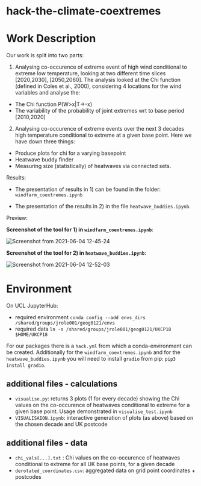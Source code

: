 # hack-the-climate-coextremes


# Work Description

Our work is split into two parts:
1) Analysing co-occurence of extreme event of high wind conditional to extreme low temperature, looking at two different time slices [2020,2030], [2050,2060]. The analysis looked at the Chi function (defined in Coles et al., 2000), considering 4 locations for the wind variables and analyse the:
  - The Chi function P(W>x|T->-x) 
  - The variability of the probability of joint extremes wrt to base period [2010,2020]
2) Analysing co-occurence of extreme events over the next 3 decades high temperature conditional to extreme at a given base point. Here we have down three things:
  - Produce plots for chi for a varying basepoint
  - Heatwave buddy finder
  - Measuring size (statistically) of heatwaves via connected sets.


Results:
- The presentation of results in 1) can be found in the folder: ```windfarm_coextremes.ipynb``` 

- The presentation of the results in 2) in the file ```heatwave_buddies.ipynb```.

Preview: 

**Screenshot of the tool for 1) in `windfarm_coextremes.ipynb`**:

![Screenshot from 2021-06-04 12-45-24](https://user-images.githubusercontent.com/13718882/120797082-790f9380-c533-11eb-8734-3b4109a3d09b.png)

**Screenshot of the tool for 2) in `heatwave_buddies.ipynb`**:

![Screenshot from 2021-06-04 12-52-03](https://user-images.githubusercontent.com/13718882/120797272-b5db8a80-c533-11eb-8a66-c3c69f5a441c.png)


# Environment

On UCL JupyterHub:

- required environment `conda config --add envs_dirs /shared/groups/jrole001/geog0121/envs`
- required data `ln -s /shared/groups/jrole001/geog0121/UKCP18 $HOME/UKCP18`

For our packages there is a `hack.yml` from which a conda-environment can be created. Additionally for the  `windfarm_coextremes.ipynb` and for the  `heatwave_buddies.ipynb` you will need to install `gradio` from pip: `pip3 install gradio`.

## additional files - calculations
- `visualise.py`: returns 3 plots (1 for every decade) showing the Chi values on the co-occurence of heatwaves conditional to extreme for a given base point. Usage demonstrated in `visualise_test.ipynb`
- `VISUALISAION.ipynb`: interactive generation of plots (as above) based on the chosen decade and UK postcode

## additional files - data
- ```chi_vals[...].txt``` : Chi values on the co-occurence of heatwaves conditional to extreme for all UK base points, for a given decade
- ```derotated_coordinates.csv```: aggregated data on grid point coordinates + postcodes
